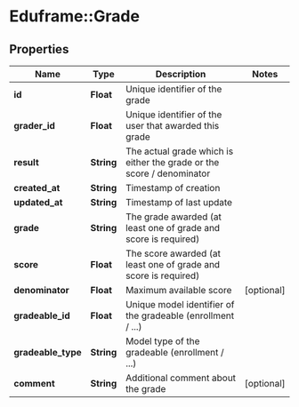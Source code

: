 # Eduframe::Grade

## Properties
Name | Type | Description | Notes
------------ | ------------- | ------------- | -------------
**id** | **Float** | Unique identifier of the grade | 
**grader_id** | **Float** | Unique identifier of the user that awarded this grade | 
**result** | **String** | The actual grade which is either the grade or the score / denominator | 
**created_at** | **String** | Timestamp of creation | 
**updated_at** | **String** | Timestamp of last update | 
**grade** | **String** | The grade awarded (at least one of grade and score is required) | 
**score** | **Float** | The score awarded (at least one of grade and score is required) | 
**denominator** | **Float** | Maximum available score | [optional] 
**gradeable_id** | **Float** | Unique model identifier of the gradeable (enrollment / ...) | 
**gradeable_type** | **String** | Model type of the gradeable (enrollment / ...) | 
**comment** | **String** | Additional comment about the grade | [optional] 


